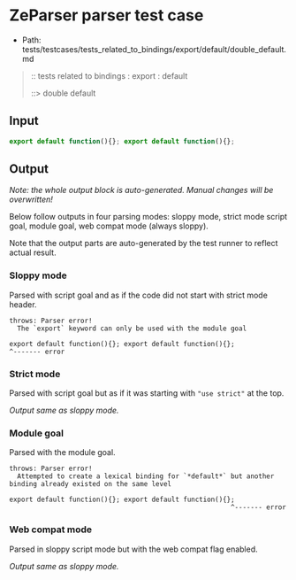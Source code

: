 # ZeParser parser test case

- Path: tests/testcases/tests_related_to_bindings/export/default/double_default.md

> :: tests related to bindings : export : default
>
> ::> double default

## Input


`````js
export default function(){}; export default function(){};
`````

## Output

_Note: the whole output block is auto-generated. Manual changes will be overwritten!_

Below follow outputs in four parsing modes: sloppy mode, strict mode script goal, module goal, web compat mode (always sloppy).

Note that the output parts are auto-generated by the test runner to reflect actual result.

### Sloppy mode

Parsed with script goal and as if the code did not start with strict mode header.

`````
throws: Parser error!
  The `export` keyword can only be used with the module goal

export default function(){}; export default function(){};
^------- error
`````

### Strict mode

Parsed with script goal but as if it was starting with `"use strict"` at the top.

_Output same as sloppy mode._

### Module goal

Parsed with the module goal.

`````
throws: Parser error!
  Attempted to create a lexical binding for `*default*` but another binding already existed on the same level

export default function(){}; export default function(){};
                                                        ^------- error
`````


### Web compat mode

Parsed in sloppy script mode but with the web compat flag enabled.

_Output same as sloppy mode._
